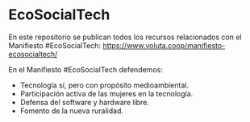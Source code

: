 # EcoSocialTech
En este repositorio se publican todos los recursos relacionados con el Manifiesto #EcoSocialTech: https://www.voluta.coop/manifiesto-ecosocialtech/

En el Manifiesto #EcoSocialTech defendemos:

- Tecnología sí, pero con propósito medioambiental.
- Participación activa de las mujeres en la tecnología.
- Defensa del software y hardware libre.
- Fomento de la nueva ruralidad.
